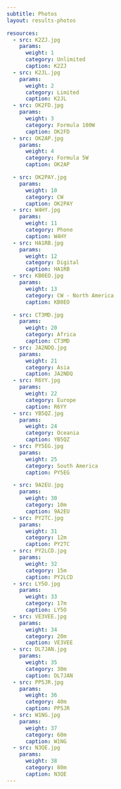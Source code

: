 ```yaml
---
subtitle: Photos
layout: results-photos

resources:
  - src: K2ZJ.jpg
    params:
      weight: 1
      category: Unlimited
      caption: K2ZJ
  - src: K2JL.jpg
    params:
      weight: 2
      category: Limited
      caption: K2JL
  - src: OK2FD.jpg
    params:
      weight: 3
      category: Formula 100W
      caption: OK2FD
  - src: OK2AP.jpg
    params:
      weight: 4
      category: Formula 5W
      caption: OK2AP

  - src: OK2PAY.jpg
    params:
      weight: 10
      category: CW
      caption: OK2PAY
  - src: W4HY.jpg
    params:
      weight: 11
      category: Phone
      caption: W4HY
  - src: HA1RB.jpg
    params:
      weight: 12
      category: Digital
      caption: HA1RB
  - src: KB0EO.jpg
    params:
      weight: 13
      category: CW - North America
      caption: KB0EO

  - src: CT3MD.jpg
    params:
      weight: 20
      category: Africa
      caption: CT3MD
  - src: JA2NDQ.jpg
    params:
      weight: 21
      category: Asia
      caption: JA2NDQ
  - src: R6YY.jpg
    params:
      weight: 22
      category: Europe
      caption: R6YY
  - src: YB5QZ.jpg
    params:
      weight: 24
      category: Oceania
      caption: YB5QZ
  - src: PY5EG.jpg
    params:
      weight: 25
      category: South America
      caption: PY5EG

  - src: 9A2EU.jpg
    params:
      weight: 30
      category: 10m
      caption: 9A2EU
  - src: PY2TC.jpg
    params:
      weight: 31
      category: 12m
      caption: PY2TC
  - src: PY2LCD.jpg
    params:
      weight: 32
      category: 15m
      caption: PY2LCD
  - src: LY5O.jpg
    params:
      weight: 33
      category: 17m
      caption: LY5O
  - src: VE3VEE.jpg
    params:
      weight: 34
      category: 20m
      caption: VE3VEE
  - src: DL7JAN.jpg
    params:
      weight: 35
      category: 30m
      caption: DL7JAN
  - src: PP5JR.jpg
    params:
      weight: 36
      category: 40m
      caption: PP5JR
  - src: W1NG.jpg
    params:
      weight: 37
      category: 60m
      caption: W1NG
  - src: N3QE.jpg
    params:
      weight: 38
      category: 80m
      caption: N3QE
---
```

